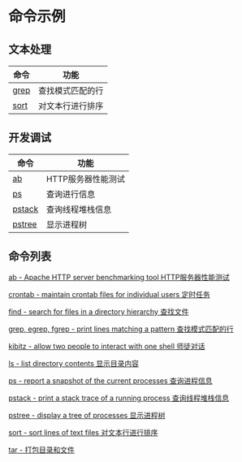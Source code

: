 # 命令示例

## 文本处理

#### 

|命令                                  |功能                                       |
|--------------------------------------|-------------------------------------------|
|[grep](#docs/command_list#grep)       |查找模式匹配的行                           |
|[sort](#docs/command_list#sort)       |对文本行进行排序                           |


## 开发调试

#### 

|命令                                  |功能                                       |
|--------------------------------------|-------------------------------------------|
|[ab](#docs/command_list#ab)           |HTTP服务器性能测试                         |
|[ps](#docs/command_list#ps)           |查询进行信息                               |
|[pstack](#docs/command_list#pstack)   |查询线程堆栈信息                           |
|[pstree](#docs/command_list#pstree)   |显示进程树                                 |


## 命令列表

[ab - Apache HTTP server benchmarking tool HTTP服务器性能测试](#docs/command_list#ab)

[crontab - maintain crontab files for individual users 定时任务](#docs/command_list#crontab)

[find - search for files in a directory hierarchy 查找文件](#docs/command_list#find)

[grep, egrep, fgrep - print lines matching a pattern 查找模式匹配的行](#docs/command_list#find)

[kibitz - allow two people to interact with one shell 师徒对话](#docs/command_list#kibitz)

[ls - list directory contents 显示目录内容](#docs/command_list#ls)

[ps - report a snapshot of the current processes 查询进程信息](#docs/command_list#ps)

[pstack - print a stack trace of a running process 查询线程堆栈信息](#docs/command_list#pstack)

[pstree - display a tree of processes 显示进程树](#docs/command_list#pstree)

[sort - sort lines of text files 对文本行进行排序](#docs/command_list#sort)

[tar - 打包目录和文件](#docs/command_list#tar)

